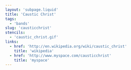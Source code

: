 ```yaml
---
layout: 'subpage.liquid'
title: 'Caustic Christ'
tags:
  - 'bands'
slug: 'causticchrist'
stencils:
  - 'caustic_christ.gif'
links:
  - href: 'http://en.wikipedia.org/wiki/caustic_christ'
    title: 'wikipedia'
  - href: 'http://www.myspace.com/causticchrist'
    title: 'myspace'
---
```

